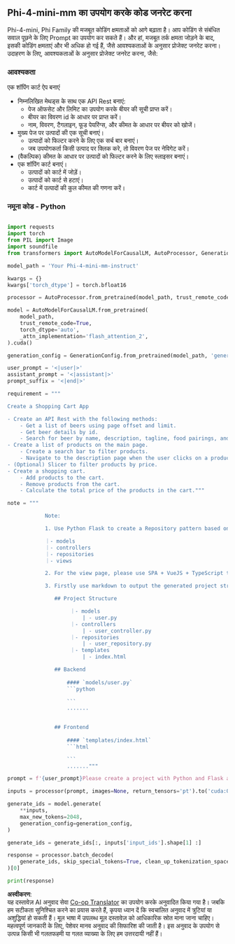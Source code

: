 <!--
CO_OP_TRANSLATOR_METADATA:
{
  "original_hash": "aacf82e3da702afd8469bba99b662509",
  "translation_date": "2025-04-04T18:38:54+00:00",
  "source_file": "md\\02.Application\\02.Code\\Phi4\\GenProjectCode\\README.md",
  "language_code": "hi"
}
-->
## **Phi-4-mini-mm का उपयोग करके कोड जनरेट करना**

Phi-4-mini, Phi Family की मजबूत कोडिंग क्षमताओं को आगे बढ़ाता है। आप कोडिंग से संबंधित सवाल पूछने के लिए Prompt का उपयोग कर सकते हैं। और हां, मजबूत तर्क क्षमता जोड़ने के बाद, इसकी कोडिंग क्षमताएं और भी अधिक हो गई हैं, जैसे आवश्यकताओं के अनुसार प्रोजेक्ट जनरेट करना। उदाहरण के लिए, आवश्यकताओं के अनुसार प्रोजेक्ट जनरेट करना, जैसे:

### **आवश्यकता**

एक शॉपिंग कार्ट ऐप बनाएं

- निम्नलिखित मेथड्स के साथ एक API Rest बनाएं:
    - पेज ऑफसेट और लिमिट का उपयोग करके बीयर की सूची प्राप्त करें।
    - बीयर का विवरण id के आधार पर प्राप्त करें।
    - नाम, विवरण, टैगलाइन, फूड पेयरिंग्स, और कीमत के आधार पर बीयर को खोजें।
- मुख्य पेज पर उत्पादों की एक सूची बनाएं।
    - उत्पादों को फिल्टर करने के लिए एक सर्च बार बनाएं।
    - जब उपयोगकर्ता किसी उत्पाद पर क्लिक करे, तो विवरण पेज पर नेविगेट करें।
- (वैकल्पिक) कीमत के आधार पर उत्पादों को फिल्टर करने के लिए स्लाइसर बनाएं।
- एक शॉपिंग कार्ट बनाएं।
    - उत्पादों को कार्ट में जोड़ें।
    - उत्पादों को कार्ट से हटाएं।
    - कार्ट में उत्पादों की कुल कीमत की गणना करें।

### **नमूना कोड - Python**

```python

import requests
import torch
from PIL import Image
import soundfile
from transformers import AutoModelForCausalLM, AutoProcessor, GenerationConfig,pipeline,AutoTokenizer

model_path = 'Your Phi-4-mini-mm-instruct'

kwargs = {}
kwargs['torch_dtype'] = torch.bfloat16

processor = AutoProcessor.from_pretrained(model_path, trust_remote_code=True)

model = AutoModelForCausalLM.from_pretrained(
    model_path,
    trust_remote_code=True,
    torch_dtype='auto',
    _attn_implementation='flash_attention_2',
).cuda()

generation_config = GenerationConfig.from_pretrained(model_path, 'generation_config.json')

user_prompt = '<|user|>'
assistant_prompt = '<|assistant|>'
prompt_suffix = '<|end|>'

requirement = """

Create a Shopping Cart App

- Create an API Rest with the following methods:
    - Get a list of beers using page offset and limit.
    - Get beer details by id.
    - Search for beer by name, description, tagline, food pairings, and price.
- Create a list of products on the main page.
    - Create a search bar to filter products.
    - Navigate to the description page when the user clicks on a product.
- (Optional) Slicer to filter products by price.
- Create a shopping cart.
    - Add products to the cart.
    - Remove products from the cart.
    - Calculate the total price of the products in the cart."""

note = """ 

            Note:

            1. Use Python Flask to create a Repository pattern based on the following structure to generate the files

            ｜- models
            ｜- controllers
            ｜- repositories
            ｜- views

            2. For the view page, please use SPA + VueJS + TypeScript to build

            3. Firstly use markdown to output the generated project structure (including directories and files), and then generate the  file names and corresponding codes step by step, output like this 

               ## Project Structure

                    ｜- models
                        | - user.py
                    ｜- controllers
                        | - user_controller.py
                    ｜- repositories
                        | - user_repository.py
                    ｜- templates
                        | - index.html

               ## Backend
                 
                   #### `models/user.py`
                   ```python

                   ```
                   .......
               

               ## Frontend
                 
                   #### `templates/index.html`
                   ```html

                   ```
                   ......."""

prompt = f'{user_prompt}Please create a project with Python and Flask according to the following requirements：\n{requirement}{note}{prompt_suffix}{assistant_prompt}'

inputs = processor(prompt, images=None, return_tensors='pt').to('cuda:0')

generate_ids = model.generate(
    **inputs,
    max_new_tokens=2048,
    generation_config=generation_config,
)

generate_ids = generate_ids[:, inputs['input_ids'].shape[1] :]

response = processor.batch_decode(
    generate_ids, skip_special_tokens=True, clean_up_tokenization_spaces=False
)[0]

print(response)

```

**अस्वीकरण**:  
यह दस्तावेज़ AI अनुवाद सेवा [Co-op Translator](https://github.com/Azure/co-op-translator) का उपयोग करके अनुवादित किया गया है। जबकि हम सटीकता सुनिश्चित करने का प्रयास करते हैं, कृपया ध्यान दें कि स्वचालित अनुवाद में त्रुटियां या अशुद्धियां हो सकती हैं। मूल भाषा में उपलब्ध मूल दस्तावेज़ को आधिकारिक स्रोत माना जाना चाहिए। महत्वपूर्ण जानकारी के लिए, पेशेवर मानव अनुवाद की सिफारिश की जाती है। इस अनुवाद के उपयोग से उत्पन्न किसी भी गलतफहमी या गलत व्याख्या के लिए हम उत्तरदायी नहीं हैं।